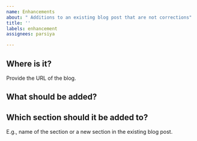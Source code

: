 ```yaml
---
name: Enhancements
about: " Additions to an existing blog post that are not corrections"
title: ''
labels: enhancement
assignees: parsiya

---
```


## Where is it?
Provide the URL of the blog.

## What should be added?

## Which section should it be added to?
E.g., name of the section or a new section in the existing blog post.
